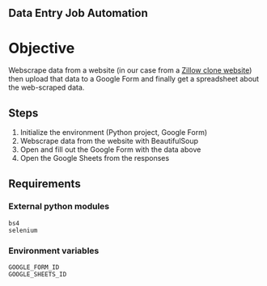 ## Data Entry Job Automation

# Objective

Webscrape data from a website (in our case from a 
[Zillow clone website](https://appbrewery.github.io/Zillow-Clone/)) 
then upload that data to a Google Form and finally 
get a spreadsheet about the web-scraped data.

## Steps
1) Initialize the environment (Python project, Google Form)
2) Webscrape data from the website with BeautifulSoup
3) Open and fill out the Google Form with the data above
4) Open the Google Sheets from the responses

## Requirements
### External python modules
```commandline
bs4
selenium
```
### Environment variables
```commandline
GOOGLE_FORM_ID
GOOGLE_SHEETS_ID
```
